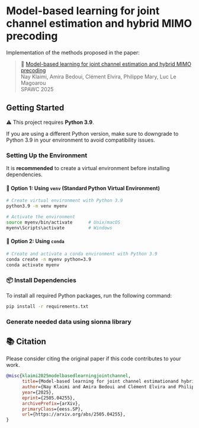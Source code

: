 # Model-based learning for joint channel estimation and hybrid MIMO precoding

Implementation of the methods proposed in the paper:

>📄 [Model-based learning for joint channel estimation and hybrid MIMO precoding](https://arxiv.org/abs/2505.04255)  
> Nay Klaimi, Amira Bedoui, Clément Elvira, Philippe Mary, Luc Le Magoarou  
> SPAWC 2025
## Getting Started
⚠️ This project requires **Python 3.9**.

If you are using a different Python version, make sure to downgrade to Python 3.9 in your environment to avoid compatibility issues.

### Setting Up the Environment
It is **recommended** to create a virtual environment before installing dependencies.
#### 🧪 Option 1: Using `venv` (Standard Python Virtual Environment)
```bash
# Create virtual environment with Python 3.9
python3.9 -m venv myenv

# Activate the environment
source myenv/bin/activate      # Unix/macOS
myenv\Scripts\activate         # Windows
```
#### 🐍 Option 2: Using `conda`
```bash
# Create and activate a conda environment with Python 3.9
conda create -n myenv python=3.9
conda activate myenv
```
### 📦 Install Dependencies
To install all required Python packages, run the following command:
```bash
pip install -r requirements.txt
```
### Generate needed data using sionna library 
<!-- generate_data_sionna.py ==> generate_data_varying_snr.py ==> generate_M_DOA.py -->
<!-- write code that executes all of data generation -->

## 📚 Citation
Please consider citing the original paper if this code contributes to your work.
```bibtex
@misc{klaimi2025modelbasedlearningjointchannel,
      title={Model-based learning for joint channel estimationand hybrid MIMO precoding}, 
      author={Nay Klaimi and Amira Bedoui and Clément Elvira and Philippe Mary and Luc Le Magoarou},
      year={2025},
      eprint={2505.04255},
      archivePrefix={arXiv},
      primaryClass={eess.SP},
      url={https://arxiv.org/abs/2505.04255}, 
}
```
<!-- Reminder: Update this section once the paper is published -->



<!--
mpnet
opt data load 
redundancy between run_mpnet and estimate_channels

uPGA
optmizie functions definition:
(DONE NEEDS TEST)"sum_loss" and "evaluate" functs
"plot_sum_rate" and "save_sum_rate" functions
avoid redundancy w/ plots.py 
opt data load
uPGA_true_channel

E2E 
optmizie functions definition:  "sum_loss" and "evaluate" functs
"plot_sum_rate" and "save_sum_rate" functions
in both E2E and E2E_naive files
avoid redundancy w/ plots.py 
opt data load

paper code
code thats plots figures for the paper
optimize paths-->